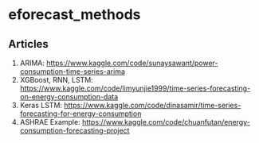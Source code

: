 # eforecast_methods

## Articles
1. ARIMA: https://www.kaggle.com/code/sunaysawant/power-consumption-time-series-arima
2. XGBoost, RNN, LSTM: https://www.kaggle.com/code/limyunjie1999/time-series-forecasting-on-energy-consumption-data
3. Keras LSTM: https://www.kaggle.com/code/dinasamir/time-series-forecasting-for-energy-consumption
4. ASHRAE Example: https://www.kaggle.com/code/chuanfutan/energy-consumption-forecasting-project

